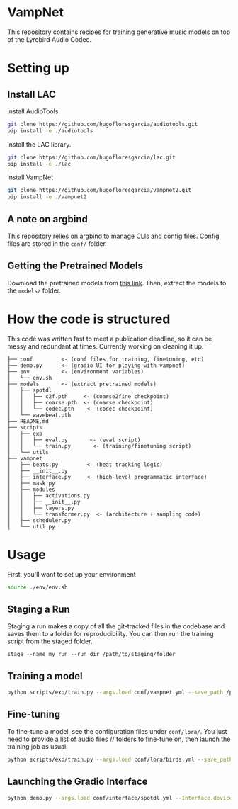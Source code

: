 # VampNet

This repository contains recipes for training generative music models on top of the Lyrebird Audio Codec.

# Setting up

## Install LAC

install AudioTools

```bash
git clone https://github.com/hugofloresgarcia/audiotools.git
pip install -e ./audiotools
```

install the LAC library. 

```bash
git clone https://github.com/hugofloresgarcia/lac.git
pip install -e ./lac
```

install VampNet

```bash
git clone https://github.com/hugofloresgarcia/vampnet2.git
pip install -e ./vampnet2
```

## A note on argbind
This repository relies on [argbind](https://github.com/pseeth/argbind) to manage CLIs and config files. 
Config files are stored in the `conf/` folder. 

## Getting the Pretrained Models

Download the pretrained models from [this link](). Then, extract the models to the `models/` folder.

# How the code is structured

This code was written fast to meet a publication deadline, so it can be messy and redundant at times. Currently working on cleaning it up. 

```
├── conf         <- (conf files for training, finetuning, etc)
├── demo.py      <- (gradio UI for playing with vampnet)
├── env          <- (environment variables)
│   └── env.sh
├── models       <- (extract pretrained models)
│   ├── spotdl
│   │   ├── c2f.pth     <- (coarse2fine checkpoint)
│   │   ├── coarse.pth  <- (coarse checkpoint)
│   │   └── codec.pth    <- (codec checkpoint)
│   └── wavebeat.pth
├── README.md
├── scripts
│   ├── exp
│   │   ├── eval.py       <- (eval script)
│   │   └── train.py       <- (training/finetuning script)
│   └── utils
├── vampnet
│   ├── beats.py         <- (beat tracking logic)
│   ├── __init__.py
│   ├── interface.py     <- (high-level programmatic interface)
│   ├── mask.py
│   ├── modules
│   │   ├── activations.py 
│   │   ├── __init__.py
│   │   ├── layers.py
│   │   └── transformer.py  <- (architecture + sampling code)
│   ├── scheduler.py      
│   └── util.py
```

# Usage

First, you'll want to set up your environment
```bash
source ./env/env.sh
```

## Staging a Run

Staging a run makes a copy of all the git-tracked files in the codebase and saves them to a folder for reproducibility. You can then run the training script from the staged folder. 

```
stage --name my_run --run_dir /path/to/staging/folder
```

## Training a model

```bash
python scripts/exp/train.py --args.load conf/vampnet.yml --save_path /path/to/checkpoints
```

## Fine-tuning
To fine-tune a model, see the configuration files under `conf/lora/`. 
You just need to provide a list of audio files // folders to fine-tune on, then launch the training job as usual.
```bash
python scripts/exp/train.py --args.load conf/lora/birds.yml --save_path /path/to/checkpoints
```



## Launching the Gradio Interface
```bash
python demo.py --args.load conf/interface/spotdl.yml --Interface.device cuda
```